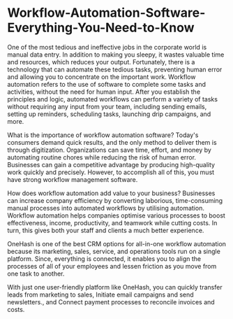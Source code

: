 # Workflow-Automation-Software-Everything-You-Need-to-Know
One of the most tedious and ineffective jobs in the corporate world is manual data entry. In addition to making you sleepy, it wastes valuable time and resources, which reduces your output. Fortunately, there is a technology that can automate these tedious tasks, preventing human error and allowing you to concentrate on the important work. Workflow automation refers to the use of software to complete some tasks and activities, without the need for human input. After you establish the principles and logic, automated workflows can perform a variety of tasks without requiring any input from your team, including sending emails, setting up reminders, scheduling tasks, launching drip campaigns, and more.

What is the importance of workflow automation software?
Today's consumers demand quick results, and the only method to deliver them is through digitization. Organizations can save time, effort, and money by automating routine chores while reducing the risk of human error. Businesses can gain a competitive advantage by producing high-quality work quickly and precisely. However, to accomplish all of this, you must have strong workflow management software.

How does workflow automation add value to your business?
Businesses can increase company efficiency by converting laborious, time-consuming manual processes into automated workflows by utilising automation. Workflow automation helps companies optimise various processes to boost effectiveness, income, productivity, and teamwork while cutting costs. In turn, this gives both your staff and clients a much better experience.

OneHash is one of the best CRM options for all-in-one workflow automation because its marketing, sales, service, and operations tools run on a single platform. Since, everything is connected, it enables you to align the processes of all of your employees and lessen friction as you move from one task to another.

With just one user-friendly platform like OneHash, you can quickly transfer leads from marketing to sales, Initiate email campaigns and send newsletters., and Connect payment processes to reconcile invoices and costs. 

